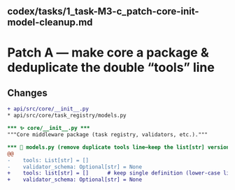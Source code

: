 ## codex/tasks/1_task-M3-c_patch-core-init-model-cleanup.md

# Patch A — make core a package & deduplicate the double “tools” line

## Changes
```diff
+ api/src/core/__init__.py
* api/src/core/task_registry/models.py

*** ✨ core/__init__.py ***
"""Core middleware package (task registry, validators, etc.)."""

*** 🔧 models.py (remove duplicate tools line—keep the list[str] version) ***
@@
-    tools: List[str] = []
-    validator_schema: Optional[str] = None
+    tools: list[str] = []      # keep single definition (lower-case list OK on 3.9+)
+    validator_schema: Optional[str] = None
